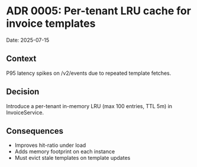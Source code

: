 # ADR 0005: Per-tenant LRU cache for invoice templates

Date: 2025-07-15

## Context

P95 latency spikes on /v2/events due to repeated template fetches.

## Decision

Introduce a per-tenant in-memory LRU (max 100 entries, TTL 5m) in InvoiceService.

## Consequences

- Improves hit-ratio under load
- Adds memory footprint on each instance
- Must evict stale templates on template updates
